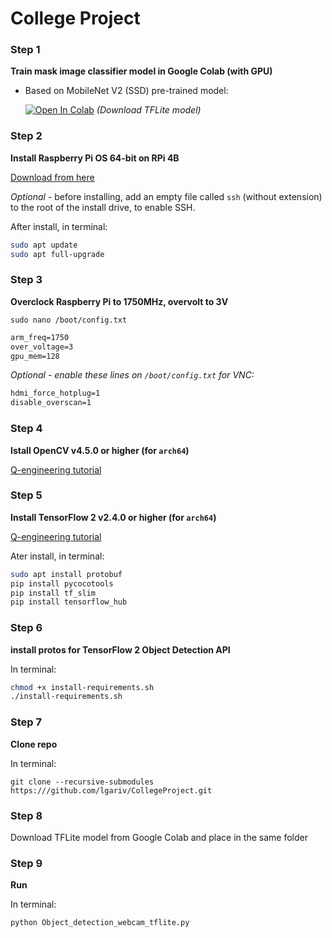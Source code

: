 # College Project

### Step 1
**Train mask image classifier model in Google Colab (with GPU)**

- Based on MobileNet V2 (SSD) pre-trained model:

  [![Open In Colab](https://colab.research.google.com/assets/colab-badge.svg)](https://colab.research.google.com/drive/1x3a_JSMoKCcjiKo2UGFiot2A4JVBdYar?usp=sharing) *(Download TFLite model)*

### Step 2
**Install Raspberry Pi OS 64-bit on RPi 4B**

[Download from here](https://downloads.raspberrypi.org/raspios_arm64/images/)

*Optional -* before installing, add an empty file called `ssh` (without extension) to the root of the install drive, to enable SSH.

After install, in terminal:

```bash
sudo apt update
sudo apt full-upgrade
```

### Step 3
**Overclock Raspberry Pi to 1750MHz, overvolt to 3V**

`sudo nano /boot/config.txt`

```txt
arm_freq=1750
over_voltage=3
gpu_mem=128
```

*Optional - enable these lines on `/boot/config.txt` for VNC:*

```txt
hdmi_force_hotplug=1
disable_overscan=1
```

### Step 4
**Istall OpenCV v4.5.0 or higher (for `arch64`)**

[Q-engineering tutorial](https://qengineering.eu/install-opencv-4.5-on-raspberry-64-os.html)

### Step 5
**Install TensorFlow 2 v2.4.0 or higher (for `arch64`)**

[Q-engineering tutorial](https://qengineering.eu/install-tensorflow-2.4.0-on-raspberry-64-os.html)

Ater install, in terminal:

```bash
sudo apt install protobuf
pip install pycocotools
pip install tf_slim
pip install tensorflow_hub
```
### Step 6
**install protos for TensorFlow 2 Object Detection API**

In terminal:

```bash
chmod +x install-requirements.sh
./install-requirements.sh
```

### Step 7
**Clone repo**

In terminal:

`git clone --recursive-submodules https:///github.com/lgariv/CollegeProject.git`

### Step 8
Download TFLite model from Google Colab and place in the same folder

### Step 9
**Run**

In terminal:

```bash
python Object_detection_webcam_tflite.py
```
